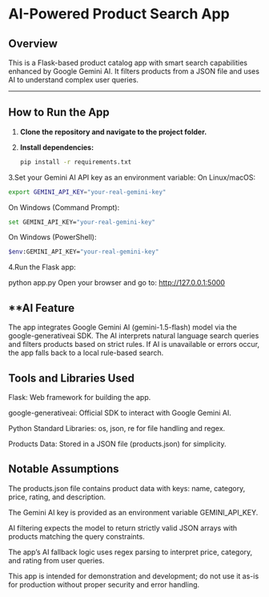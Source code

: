 # AI-Powered Product Search App

## Overview
This is a Flask-based product catalog app with smart search capabilities enhanced by Google Gemini AI. It filters products from a JSON file and uses AI to understand complex user queries.

---

## How to Run the App

1. **Clone the repository and navigate to the project folder.**

2. **Install dependencies:**
   ```bash
   pip install -r requirements.txt
3.Set your Gemini AI API key as an environment variable:
On Linux/macOS:
  ```bash
export GEMINI_API_KEY="your-real-gemini-key"
```
On Windows (Command Prompt):
```bash
set GEMINI_API_KEY="your-real-gemini-key"
```
On Windows (PowerShell):
```bash
$env:GEMINI_API_KEY="your-real-gemini-key"
```
4.Run the Flask app:

python app.py
Open your browser and go to:
http://127.0.0.1:5000

**AI Feature
---
The app integrates Google Gemini AI (gemini-1.5-flash) model via the google-generativeai SDK.
The AI interprets natural language search queries and filters products based on strict rules.
If AI is unavailable or errors occur, the app falls back to a local rule-based search.

**Tools and Libraries Used**
---
Flask: Web framework for building the app.

google-generativeai: Official SDK to interact with Google Gemini AI.

Python Standard Libraries: os, json, re for file handling and regex.

Products Data: Stored in a JSON file (products.json) for simplicity.

**Notable Assumptions**
---
The products.json file contains product data with keys: name, category, price, rating, and description.

The Gemini AI key is provided as an environment variable GEMINI_API_KEY.

AI filtering expects the model to return strictly valid JSON arrays with products matching the query constraints.

The app’s AI fallback logic uses regex parsing to interpret price, category, and rating from user queries.

This app is intended for demonstration and development; do not use it as-is for production without proper security and error handling.

